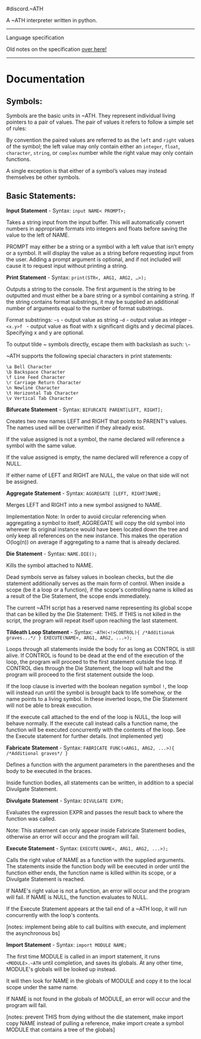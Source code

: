 #discord.~ATH

A ~ATH interpreter written in python.

________________

Language specification


Old notes on the specification [over here!](https://docs.google.com/document/d/1G6urfNKDhPaQ1iEr9h0o7KPr6gEX80VzdnM1nMBINcY/edit)


________________

# Documentation

## Symbols:


Symbols are the basic units in ~ATH. They represent individual living pointers to a pair of values. The pair of values it refers to follow a simple set of rules: 


By convention the paired values are referred to as the `left` and `right` values of the symbol; the left value may only contain either an `integer`, `float`, `character`, `string`, or `complex` number while the right value may only contain functions.


A single exception is that either of a symbol’s values may instead themselves be other symbols.

## Basic Statements:

**Input Statement** - Syntax: `input NAME< PROMPT>;`


Takes a string input from the input buffer. This will automatically convert numbers in appropriate formats into integers and floats before saving the value to the left of NAME.


PROMPT may either be a string or a symbol with a left value that isn’t empty or a symbol. It will display the value as a string before requesting input from the user. Adding a prompt argument is optional, and if not included will cause it to request input without printing a string.


**Print Statement** - Syntax: `print(STR<, ARG1, ARG2, …>);`


Outputs a string to the console. The first argument is the string to be outputted and must either be a bare string or a symbol containing a string. If the string contains format substrings, it may be supplied an additional number of arguments equal to the number of format substrings.


Format substrings:
`~s` - output value as string
`~d` - output value as integer
`~<x.y>f ` - output value as float with x significant digits and y decimal places. Specifying x and y are optional.


To output tilde ~ symbols directly, escape them with backslash as such: `\~`


~ATH supports the following special characters in print statements:

```
\a Bell Character
\b Backspace Character
\f Line Feed Character
\r Carriage Return Character
\n Newline Character
\t Horizontal Tab Character
\v Vertical Tab Character
```


**Bifurcate Statement** - Syntax: `BIFURCATE PARENT[LEFT, RIGHT];`


Creates two new names LEFT and RIGHT that points to PARENT's values. The names used will be overwritten if they already exist.


If the value assigned is not a symbol, the name declared will reference a symbol with the same value.


If the value assigned is empty, the name declared will reference a copy of NULL.


If either name of LEFT and RIGHT are NULL, the value on that side will not be assigned.


**Aggregate Statement** - Syntax: `AGGREGATE [LEFT, RIGHT]NAME;`


Merges LEFT and RIGHT into a new symbol assigned to NAME. 


Implementation Note:
In order to avoid circular referencing when aggregating a symbol to itself, AGGREGATE will copy the old symbol into wherever its original instance would have been located down the tree and only keep all references on the new instance. This makes the operation O(log(n)) on average if aggregating to a name that is already declared.


**Die Statement** - Syntax: `NAME.DIE();`


Kills the symbol attached to NAME.


Dead symbols serve as falsey values in boolean checks, but the die statement additionally serves as the main form of control. When inside a scope (be it a loop or a function), if the scope's controlling name is killed as a result of the Die Statement, the scope ends immediately.


The current ~ATH script has a reserved name representing its global scope that can be killed by the Die Statement: THIS. If THIS is not killed in the script, the program will repeat itself upon reaching the last statement.


**Tildeath Loop Statement** - Syntax: `~ATH(<!>CONTROL){ /*Additionak graves...*/ } EXECUTE(NAME<, ARG1, ARG2, ...>);`


Loops through all statements inside the body for as long as CONTROL is still alive. If CONTROL is found to be dead at the end of the execution of the loop, the program will proceed to the first statement outside the loop. If CONTROL dies through the Die Statement, the loop will halt and the program will proceed to the first statement outside the loop.


If the loop clause is inverted with the boolean negation symbol `!`, the loop will instead run until the symbol is brought back to life somehow, or the name points to a living symbol. In these inverted loops, the Die Statement will not be able to break execution.


If the execute call attached to the end of the loop is NULL, the loop will behave normally. If the execute call instead calls a function name, the function will be executed concurrently with the contents of the loop. See the Execute statement for further details. (not implemented yet)


**Fabricate Statement** - Syntax: `FABRICATE FUNC(<ARG1, ARG2, ...>){ /*Additional graves*/ }`


Defines a function with the argument parameters in the parentheses and the body to be executed in the braces.


Inside function bodies, all statements can be written, in addition to a special Divulgate Statement.


**Divulgate Statement** - Syntax: `DIVULGATE EXPR;`


Evaluates the expression EXPR and passes the result back to where the function was called.


Note: This statement can only appear inside Fabricate Statement bodies, otherwise an error will occur and the program will fail.


**Execute Statement** - Syntax: `EXECUTE(NAME<, ARG1, ARG2, ...>);`


Calls the right value of NAME as a function with the supplied arguments. The statements inside the function body will be executed in order until the function either ends, the function name is killed within its scope, or a Divulgate Statement is reached.


If NAME's right value is not a function, an error will occur and the program will fail. If NAME is NULL, the function evaluates to NULL.


If the Execute Statement appears at the tail end of a ~ATH loop, it will run concurrently with the loop's contents.

[notes: implement being able to call builtins with execute, and implement the asynchronous bs]


**Import Statement** - Syntax: `import MODULE NAME;`


The first time MODULE is called in an import statement, it runs `<MODULE>.~ATH` until completion, and saves its globals. At any other time, MODULE's globals will be looked up instead.


It will then look for NAME in the globals of MODULE and copy it to the local scope under the same name.


If NAME is not found in the globals of MODULE, an error will occur and the program will fail.

[notes: prevent THIS from dying without the die statement, make import copy NAME instead of pulling a reference, make import create a symbol MODULE that contains a tree of the globals]
